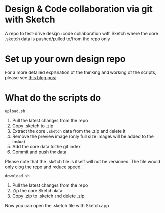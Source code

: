 # Design & Code collaboration via git with Sketch
A repo to test-drive design+code collaboration with Sketch where the core .sketch data is pushed/pulled to/from the repo only.

# Set up your own design repo
For a more detailed explanation of the thinking and working of the scripts, please see [this blog post](http://blog.blended.io)

# What do the scripts do
`upload.sh`
1. Pull the latest changes from the repo
2. Copy .sketch to .zip
3. Extract the core `.sketch` data from the .zip and delete it
4. Remove the preview image (only full size images will be added to the index)
5. Add the core data to the git index
6. Commit and push the data

Please note that the .sketch file is itself will not be versioned. The file would only clog the repo and reduce speed.

`download.sh`
1. Pull the latest changes from the repo
2. Zip the core Sketch data
3. Copy .zip to .sketch and delete .zip

Now you can open the .sketch file with Sketch.app
